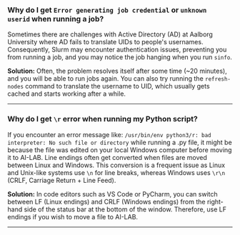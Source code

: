 ### Why do I get `Error generating job credential` or `unknown userid` when running a job?
Sometimes there are challenges with Active Directory (AD) at Aalborg University where AD fails to translate UIDs to people's usernames. Consequently, Slurm may encounter authentication issues, preventing you from running a job, and you may notice the job hanging when you run `sinfo`.

**Solution:** Often, the problem resolves itself after some time (~20 minutes), and you will be able to run jobs again. You can also try running the `refresh-nodes` command to translate the username to UID, which usually gets cached and starts working after a while.

<hr>

### Why do I get `\r` error when running my Python script?
If you encounter an error message like: `/usr/bin/env python3/r: bad interpreter: No such file or directory` while running a .py file, it might be because the file was edited on your local Windows computer before moving it to AI-LAB. Line endings often get converted when files are moved between Linux and Windows. This conversion is a frequent issue as Linux and Unix-like systems use `\n` for line breaks, whereas Windows uses `\r\n` (CRLF, Carriage Return + Line Feed). 

**Solution:** In code editors such as VS Code or PyCharm, you can switch between LF (Linux endings) and CRLF (Windows endings) from the right-hand side of the status bar at the bottom of the window. Therefore, use LF endings if you wish to move a file to AI-LAB.

<hr>


